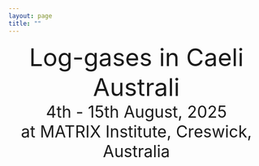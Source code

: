 ```yaml
---
layout: page
title: ""
---
```


<center> <font size="8"> Log-gases in Caeli Australi </font> </center>

<center> <font size="6"> 4th - 15th August, 2025 </font> </center>

<center> <font size="6"> at MATRIX Institute, Creswick, Australia </font> </center>

